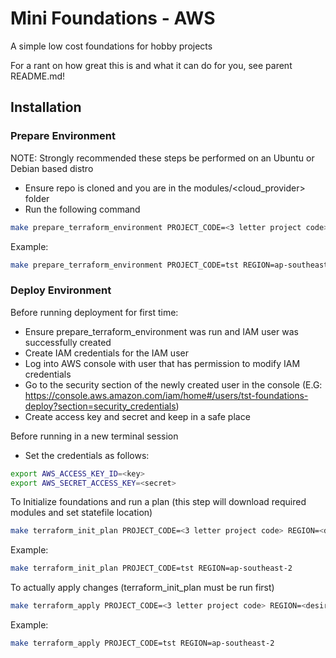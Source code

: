 # Mini Foundations - AWS

A simple low cost foundations for hobby projects

For a rant on how great this is and what it can do for you, see parent README.md!

## Installation

### Prepare Environment

NOTE: Strongly recommended these steps be performed on an Ubuntu or Debian based distro

* Ensure repo is cloned and you are in the modules/\<cloud_provider\> folder
* Run the following command

```bash
make prepare_terraform_environment PROJECT_CODE=<3 letter project code> REGION=<desired region>
```

Example:

```bash
make prepare_terraform_environment PROJECT_CODE=tst REGION=ap-southeast-2
```

### Deploy Environment

Before running deployment for first time:

* Ensure prepare_terraform_environment was run and IAM user was successfully created
* Create IAM credentials for the IAM user
 * Log into AWS console with user that has permission to modify IAM credentials
 * Go to the security section of the newly created user in the console (E.G: https://console.aws.amazon.com/iam/home#/users/tst-foundations-deploy?section=security_credentials)
 * Create access key and secret and keep in a safe place

Before running in a new terminal session

* Set the credentials as follows:

```bash
export AWS_ACCESS_KEY_ID=<key>
export AWS_SECRET_ACCESS_KEY=<secret>
```

To Initialize foundations and run a plan (this step will download required modules and set statefile location)

```bash
make terraform_init_plan PROJECT_CODE=<3 letter project code> REGION=<desired region>
```

Example:

```bash
make terraform_init_plan PROJECT_CODE=tst REGION=ap-southeast-2
```

To actually apply changes (terraform_init_plan must be run first)

```bash
make terraform_apply PROJECT_CODE=<3 letter project code> REGION=<desired region>
```

Example:

```bash
make terraform_apply PROJECT_CODE=tst REGION=ap-southeast-2
```